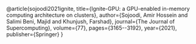 @article{sojoodi2021ignite,
  title={Ignite-GPU: a GPU-enabled in-memory computing architecture on clusters},
  author={Sojoodi, Amir Hossein and Salimi Beni, Majid and Khunjush, Farshad},
  journal={The Journal of Supercomputing},
  volume={77},
  pages={3165--3192},
  year={2021},
  publisher={Springer}
}